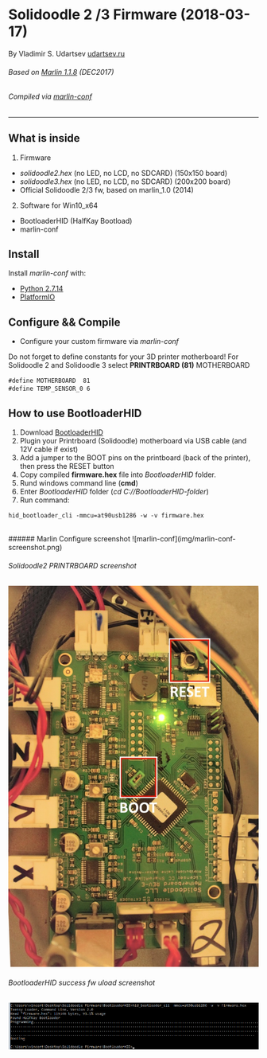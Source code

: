 # Solidoodle 2 /3 Firmware (2018-03-17)

By Vladimir S. Udartsev [udartsev.ru](http://udartsev.ru)
###### Based on [Marlin 1.1.8](http://marlinfw.org) (DEC2017)<br>
###### Compiled via [marlin-conf](https://github.com/akaJes/marlin-config/releases)
<hr>

## What is inside
1. Firmware
- *solidoodle2.hex* (no LED, no LCD, no SDCARD) (150x150 board)
- *solidoodle3.hex* (no LED, no LCD, no SDCARD) (200x200 board)
- Official Solidoodle 2/3 fw, based on marlin_1.0 (2014)

2. Software for Win10_x64
- BootloaderHID (HalfKay Bootload)
- marlin-conf

## Install
Install *marlin-conf* with:
- [Python 2.7.14](https://www.python.org/downloads/)
- [PlatformIO](https://raw.githubusercontent.com/platformio/platformio/develop/scripts/get-platformio.py)

## Configure && Compile
- Configure your custom firmware via *marlin-conf*

Do not forget to define constants for your 3D printer motherboard! For Solidoodle 2 and Solidoodle 3 select **PRINTRBOARD (81)** MOTHERBOARD
```
#define MOTHERBOARD  81
#define TEMP_SENSOR_0 6
```

## How to use BootloaderHID
1. Download [BootloaderHID](https://www.obdev.at/products/vusb/bootloadhid.html)
2. Plugin your Printrboard (Solidoodle) motherboard via USB cable (and 12V cable if exist)
3. Add a jumper to the BOOT pins on the printboard (back of the printer), then press the RESET button
4. Copy compiled **firmware.hex** file into *BootloaderHID* folder.
5. Rund windows command line (**cmd**)
6. Enter *BootloaderHID* folder (*cd C://BootloaderHID-folder*)
7. Run command:
```
hid_bootloader_cli -mmcu=at90usb1286 -w -v firmware.hex
```
<br>
###### Marlin Configure screenshot
![marlin-conf](img/marlin-conf-screenshot.png)

###### Solidoodle2 PRINTRBOARD screenshot
![Solidoodle2 PRINTRBOARD](img/solidoodle2-PRINTRBOARD.jpg)

###### BootloaderHID success fw uload screenshot
![BootloaderHID](img/BootloaderHID.png)

